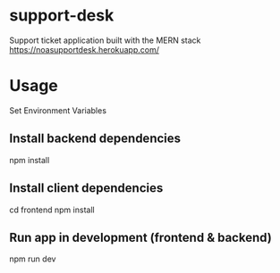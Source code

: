 # support-desk
Support ticket application built with the MERN stack
<br>
https://noasupportdesk.herokuapp.com/

# Usage
Set Environment Variables

## Install backend dependencies
npm install
## Install client dependencies
cd frontend
npm install
## Run app in development (frontend & backend)
npm run dev
